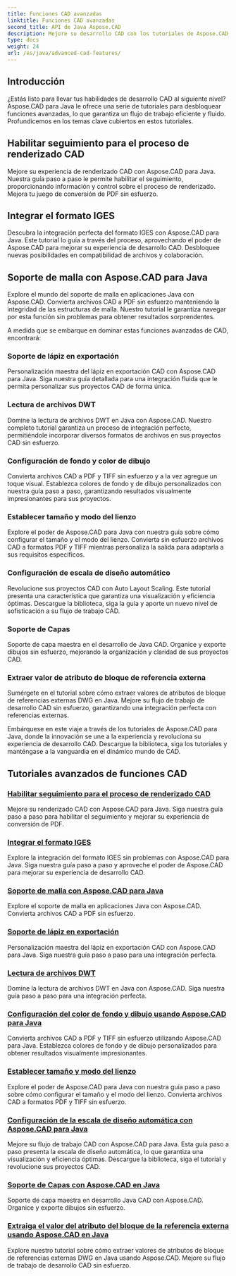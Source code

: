 ```yaml
---
title: Funciones CAD avanzadas
linktitle: Funciones CAD avanzadas
second_title: API de Java Aspose.CAD
description: Mejore su desarrollo CAD con los tutoriales de Aspose.CAD para Java. Aprenda a habilitar el seguimiento, integrar el formato IGES, admitir malla maestra, personalizar la exportación de lápiz, leer archivos DWT y más.
type: docs
weight: 24
url: /es/java/advanced-cad-features/
---
```


## Introducción

¿Estás listo para llevar tus habilidades de desarrollo CAD al siguiente nivel? Aspose.CAD para Java le ofrece una serie de tutoriales para desbloquear funciones avanzadas, lo que garantiza un flujo de trabajo eficiente y fluido. Profundicemos en los temas clave cubiertos en estos tutoriales.

## Habilitar seguimiento para el proceso de renderizado CAD
Mejore su experiencia de renderizado CAD con Aspose.CAD para Java. Nuestra guía paso a paso le permite habilitar el seguimiento, proporcionando información y control sobre el proceso de renderizado. Mejora tu juego de conversión de PDF sin esfuerzo.

## Integrar el formato IGES
Descubra la integración perfecta del formato IGES con Aspose.CAD para Java. Este tutorial lo guía a través del proceso, aprovechando el poder de Aspose.CAD para mejorar su experiencia de desarrollo CAD. Desbloquee nuevas posibilidades en compatibilidad de archivos y colaboración.

## Soporte de malla con Aspose.CAD para Java
Explore el mundo del soporte de malla en aplicaciones Java con Aspose.CAD. Convierta archivos CAD a PDF sin esfuerzo manteniendo la integridad de las estructuras de malla. Nuestro tutorial le garantiza navegar por esta función sin problemas para obtener resultados sorprendentes.

A medida que se embarque en dominar estas funciones avanzadas de CAD, encontrará:

### Soporte de lápiz en exportación
Personalización maestra del lápiz en exportación CAD con Aspose.CAD para Java. Siga nuestra guía detallada para una integración fluida que le permita personalizar sus proyectos CAD de forma única.

### Lectura de archivos DWT
Domine la lectura de archivos DWT en Java con Aspose.CAD. Nuestro completo tutorial garantiza un proceso de integración perfecto, permitiéndole incorporar diversos formatos de archivos en sus proyectos CAD sin esfuerzo.

### Configuración de fondo y color de dibujo
Convierta archivos CAD a PDF y TIFF sin esfuerzo y a la vez agregue un toque visual. Establezca colores de fondo y de dibujo personalizados con nuestra guía paso a paso, garantizando resultados visualmente impresionantes para sus proyectos.

### Establecer tamaño y modo del lienzo
Explore el poder de Aspose.CAD para Java con nuestra guía sobre cómo configurar el tamaño y el modo del lienzo. Convierta sin esfuerzo archivos CAD a formatos PDF y TIFF mientras personaliza la salida para adaptarla a sus requisitos específicos.

### Configuración de escala de diseño automático
Revolucione sus proyectos CAD con Auto Layout Scaling. Este tutorial presenta una característica que garantiza una visualización y eficiencia óptimas. Descargue la biblioteca, siga la guía y aporte un nuevo nivel de sofisticación a su flujo de trabajo CAD.

### Soporte de Capas
Soporte de capa maestra en el desarrollo de Java CAD. Organice y exporte dibujos sin esfuerzo, mejorando la organización y claridad de sus proyectos CAD.

### Extraer valor de atributo de bloque de referencia externa
Sumérgete en el tutorial sobre cómo extraer valores de atributos de bloque de referencias externas DWG en Java. Mejore su flujo de trabajo de desarrollo CAD sin esfuerzo, garantizando una integración perfecta con referencias externas.

Embárquese en este viaje a través de los tutoriales de Aspose.CAD para Java, donde la innovación se une a la experiencia y revoluciona su experiencia de desarrollo CAD. Descargue la biblioteca, siga los tutoriales y manténgase a la vanguardia en el dinámico mundo de CAD.
## Tutoriales avanzados de funciones CAD
### [Habilitar seguimiento para el proceso de renderizado CAD](./enable-tracking-for-cad-rendering-process/)
Mejore su renderizado CAD con Aspose.CAD para Java. Siga nuestra guía paso a paso para habilitar el seguimiento y mejorar su experiencia de conversión de PDF.
### [Integrar el formato IGES](./integrate-iges-format/)
Explore la integración del formato IGES sin problemas con Aspose.CAD para Java. Siga nuestra guía paso a paso y aproveche el poder de Aspose.CAD para mejorar su experiencia de desarrollo CAD.
### [Soporte de malla con Aspose.CAD para Java](./mesh-support-in-cad/)
Explore el soporte de malla en aplicaciones Java con Aspose.CAD. Convierta archivos CAD a PDF sin esfuerzo. 
### [Soporte de lápiz en exportación](./pen-support-in-export/)
Personalización maestra del lápiz en exportación CAD con Aspose.CAD para Java. Siga nuestra guía paso a paso para una integración perfecta.
### [Lectura de archivos DWT](./reading-dwt-files/)
Domine la lectura de archivos DWT en Java con Aspose.CAD. Siga nuestra guía paso a paso para una integración perfecta.
### [Configuración del color de fondo y dibujo usando Aspose.CAD para Java](./setting-background-and-drawing-color/)
Convierta archivos CAD a PDF y TIFF sin esfuerzo utilizando Aspose.CAD para Java. Establezca colores de fondo y de dibujo personalizados para obtener resultados visualmente impresionantes.
### [Establecer tamaño y modo del lienzo](./set-canvas-size-and-mode/)
Explore el poder de Aspose.CAD para Java con nuestra guía paso a paso sobre cómo configurar el tamaño y el modo del lienzo. Convierta archivos CAD a formatos PDF y TIFF sin esfuerzo.
### [Configuración de la escala de diseño automática con Aspose.CAD para Java](./setting-auto-layout-scaling/)
Mejore su flujo de trabajo CAD con Aspose.CAD para Java. Esta guía paso a paso presenta la escala de diseño automática, lo que garantiza una visualización y eficiencia óptimas. Descargue la biblioteca, siga el tutorial y revolucione sus proyectos CAD.
### [Soporte de Capas con Aspose.CAD en Java](./support-of-layers-in-cad/)
Soporte de capa maestra en desarrollo Java CAD con Aspose.CAD. Organice y exporte dibujos sin esfuerzo.
### [Extraiga el valor del atributo del bloque de la referencia externa usando Aspose.CAD en Java](./extract-block-attribute-value/)
Explore nuestro tutorial sobre cómo extraer valores de atributos de bloque de referencias externas DWG en Java usando Aspose.CAD. Mejore su flujo de trabajo de desarrollo CAD sin esfuerzo.
